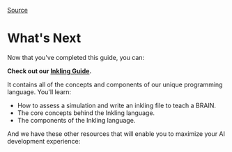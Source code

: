 
[Source](http://docs.bons.ai/getting-started/whats-next "Permalink to What's Next - Bons.ai")

# What's Next

Now that you've completed this guide, you can:

**Check out our [Inkling Guide][1].**

It contains all of the concepts and components of our unique programming language. You'll learn:

* How to assess a simulation and write an inkling file to teach a BRAIN.
* The core concepts behind the Inkling language.
* The components of the Inkling language.

And we have these other resources that will enable you to maximize your AI development experience:

‍

[1]: /inkling_guide.html
